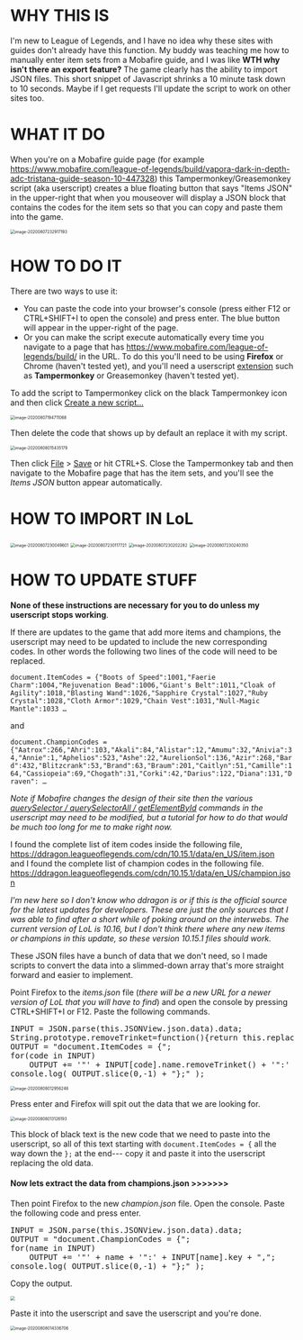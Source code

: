 # WHY THIS IS

I'm new to League of Legends, and I have no idea why these sites with guides don't already have this function. My buddy was teaching me how to manually enter item sets from a Mobafire guide, and I was like **WTH why isn't there an export feature?** The game clearly has the ability to import JSON files. This short snippet of Javascript shrinks a 10 minute task down to 10 seconds. Maybe if I get requests I'll update the script to work on other sites too.



# WHAT IT DO

When you're on a Mobafire guide page (for example https://www.mobafire.com/league-of-legends/build/vapora-dark-in-depth-adc-tristana-guide-season-10-447328) this Tampermonkey/Greasemonkey script (aka userscript) creates a blue floating button that says "Items JSON" in the upper-right that when you mouseover will display a JSON block that contains the codes for the item sets so that you can copy and paste them into the game.

<img src="images\image-20200807232917193.png" alt="image-20200807232917193" style="zoom:50%;" />



# HOW TO DO IT

There are two ways to use it:

- You can paste the code into your browser's console (press either F12 or CTRL+SHIFT+I to open the console) and press enter. The blue button will appear in the upper-right of the page.
- Or you can make the script execute automatically every time you navigate to a page that has https://www.mobafire.com/league-of-legends/build/ in the URL. To do this you'll need to be using **Firefox** or Chrome (haven't tested yet), and you'll need a userscript <u>extension</u> such as **Tampermonkey** or Greasemonkey (haven't tested yet).

To add the script to Tampermonkey click on the black Tampermonkey icon and then click <u>Create a new script...</u>

<img src="images\image-20200807194711068.png" alt="image-20200807194711068" style="zoom:50%;" />

Then delete the code that shows up by default an replace it with my script.

<img src="images\image-20200808015435179.png" alt="image-20200808015435179" style="zoom: 50%;" />

Then click  <u>File</u> > <u>Save</u> or hit CTRL+S.
Close the Tampermonkey tab and then navigate to the Mobafire page that has the item sets, and you'll see the *Items JSON* button appear automatically.



# HOW TO IMPORT IN LoL

<img src="images\image-20200807230049601.png" alt="image-20200807230049601" style="zoom:50%;" />

<img src="images\image-20200807230117721.png" alt="image-20200807230117721" style="zoom:50%;" />

<img src="images\image-20200807230202282.png" alt="image-20200807230202282" style="zoom:50%;" />

<img src="images\image-20200807230240350.png" alt="image-20200807230240350" style="zoom:50%;" />



# HOW TO UPDATE STUFF

**None of these instructions are necessary for you to do unless my userscript stops working**. 

If there are updates to the game that add more items and champions, the userscript may need to be updated to include the new corresponding codes. In other words the following two lines of the code will need to be replaced.

`document.ItemCodes = {"Boots of Speed":1001,"Faerie Charm":1004,"Rejuvenation Bead":1006,"Giant's Belt":1011,"Cloak of Agility":1018,"Blasting Wand":1026,"Sapphire Crystal":1027,"Ruby Crystal":1028,"Cloth Armor":1029,"Chain Vest":1031,"Null-Magic Mantle":1033 …`

and

`document.ChampionCodes = {"Aatrox":266,"Ahri":103,"Akali":84,"Alistar":12,"Amumu":32,"Anivia":34,"Annie":1,"Aphelios":523,"Ashe":22,"AurelionSol":136,"Azir":268,"Bard":432,"Blitzcrank":53,"Brand":63,"Braum":201,"Caitlyn":51,"Camille":164,"Cassiopeia":69,"Chogath":31,"Corki":42,"Darius":122,"Diana":131,"Draven": …`

*Note if Mobafire changes the design of their site then the various <u>querySelector / querySelectorAll / getElementById</u> commands in the userscript may need to be modified, but a tutorial for how to do that would be much too long for me to make right now.*

I found the complete list of item codes inside the following file,<br>
https://ddragon.leagueoflegends.com/cdn/10.15.1/data/en_US/item.json<br>
and I found the complete list of champion codes in the following file.<br>
https://ddragon.leagueoflegends.com/cdn/10.15.1/data/en_US/champion.json<br>

*I'm new here so I don't know who ddragon is or if this is the official source for the latest updates for developers. These are just the only sources that I was able to find after a short while of poking around on the interwebs. The current version of LoL is 10.16, but I don't think there where any new items or champions in this update, so these version 10.15.1 files should work.*

These JSON files have a bunch of data that we don't need, so I made scripts to convert the data into a slimmed-down array that's more straight forward and easier to implement.

Point Firefox to the *items.json* file (*there will be a new URL for a newer version of LoL that you will have to find*) and open the console by pressing CTRL+SHIFT+I or F12. Paste the following commands.

<pre>INPUT = JSON.parse(this.JSONView.json.data).data;
String.prototype.removeTrinket=function(){return this.replace(/ \([\D\d]*\)/gi,"")}
OUTPUT = "document.ItemCodes = {";
for(code in INPUT)
    OUTPUT += '"' + INPUT[code].name.removeTrinket() + '":' + code + ",";
console.log( OUTPUT.slice(0,-1) + "};" );</pre>

<img src="images\image-20200808012956246.png" alt="image-20200808012956246" style="zoom: 50%;" />

Press enter and Firefox will spit out the data that we are looking for.

<img src="images\image-20200808013126193.png" alt="image-20200808013126193" style="zoom:50%;" />

This block of black text is the new code that we need to paste into the userscript, so all of this text starting with `document.ItemCodes = {` all the way down the `};` at the end--- copy it and paste it into the userscript replacing the old data. 

#### Now lets extract the data from champions.json >>>>>>>

Then point Firefox to the new *champion.json* file. Open the console. Paste the following code and press enter.

<pre>INPUT = JSON.parse(this.JSONView.json.data).data;
OUTPUT = "document.ChampionCodes = {";
for(name in INPUT)
    OUTPUT += '"' + name + '":' + INPUT[name].key + ",";
console.log( OUTPUT.slice(0,-1) + "};" );</pre>


Copy the output.

<img src="images\image-20200808013535429.png" style="zoom:50%;" />

Paste it into the userscript and save the userscript and you're done.

<img src="images\image-20200808014336706.png" alt="image-20200808014336706" style="zoom:50%;" />
